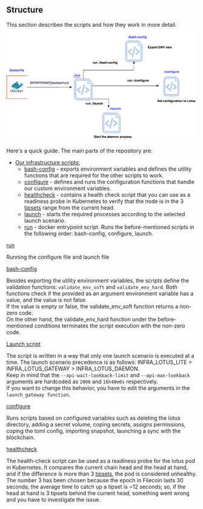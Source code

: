 ## Structure
This section describes the scripts and how they work in more detail.

![structure](./structure-1.drawio.png)

Here's a quick guide. The main parts of the repository are:
* [Our infrastructure scripts:](./scripts)
    * [bash-config](bash-config) -  exports environment variables and defines the utility functions that are required for the other scripts to work. 
    * [configure](./scripts/configure) - defines and runs the configuration functions that handle our custom environment variables.
    * [healthcheck](./scripts/healthcheck) - contains a health check script that you can use as a readiness probe in Kubernetes to verify that the node is in the 3 [tipsets](https://docs.filecoin.io/basics/the-blockchain/tipsets/) range from the current head.
    * [launch](./scripts/launch) - starts the required processes according to the selected launch scenario.
    * [run](./scripts/run) - docker entrypoint script. Runs the before-mentioned scripts in the following order: bash-config, configure, launch.


[run](run)

Running the configure file and launch file

[bash-config](bash-config)

Besides exporting the utility environment variables, the scripts define the validation functions:
`validate_env_soft` and `validate_env_hard`. Both functions check if the provided as an argument environment variable has a value, and the value is not false.\
If the value is empty or false, the validate_env_soft function returns a non-zero code.\
On the other hand, the validate_env_hard function under the before-mentioned conditions terminates the script execution with the non-zero code.

[Launch script](launch)

The script is written in a way that only one launch scenario is executed at a time. The launch scenario precedence is as follows:
INFRA_LOTUS_LITE > INFRA_LOTUS_GATEWAY > INFRA_LOTUS_DAEMON.\
Keep in mind that the `--api-wait-lookback-limit` and `--api-max-lookback` arguments are hardcoded as `2000` and `16h40m0s` respectively.\
If you want to change this behavior, you have to edit the arguments in the `launch_gateway function`.


[configure](configure)

Runs scripts based on configured variables such as deleting the lotus directory, adding a secret volume, coping secrets, assigns permissions, coping the toml config, importing snapshot, launching a sync with the blockchain.


[healthcheck](healthcheck)

The health-check script can be used as a readiness probe for the lotus pod in Kubernetes. It compares the current chain head and the head at hand, and if the difference is more than 3 [tipsets](https://docs.filecoin.io/basics/the-blockchain/tipsets/), the pod is considered unhealthy.\
The number 3 has been chosen because the epoch in Filecoin lasts 30 seconds; the average time to catch up a tipset is ~12 seconds; so, if the head at hand is 3 tipsets behind the current head, something went wrong and you have to investigate the issue.
